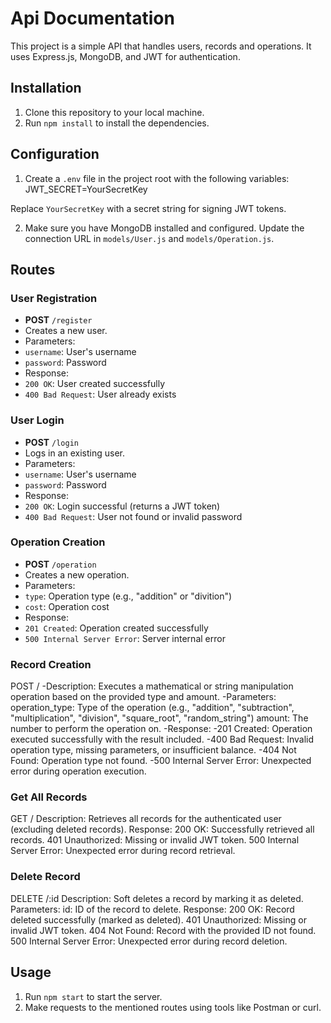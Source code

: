 # Api Documentation

This project is a simple API that handles users, records and operations. It uses Express.js, MongoDB, and JWT for authentication.

## Installation

1. Clone this repository to your local machine.
2. Run `npm install` to install the dependencies.

## Configuration

1. Create a `.env` file in the project root with the following variables:
JWT_SECRET=YourSecretKey


Replace `YourSecretKey` with a secret string for signing JWT tokens.

2. Make sure you have MongoDB installed and configured. Update the connection URL in `models/User.js` and `models/Operation.js`.

## Routes

### User Registration

- **POST** `/register`
- Creates a new user.
- Parameters:
 - `username`: User's username
 - `password`: Password
- Response:
 - `200 OK`: User created successfully
 - `400 Bad Request`: User already exists

### User Login

- **POST** `/login`
- Logs in an existing user.
- Parameters:
 - `username`: User's username
 - `password`: Password
- Response:
 - `200 OK`: Login successful (returns a JWT token)
 - `400 Bad Request`: User not found or invalid password

### Operation Creation

- **POST** `/operation`
- Creates a new operation.
- Parameters:
 - `type`: Operation type (e.g., "addition" or "divition")
 - `cost`: Operation cost
- Response:
 - `201 Created`: Operation created successfully
 - `500 Internal Server Error`: Server internal error

### Record Creation
POST /
-Description: Executes a mathematical or string manipulation operation based on the provided type and amount.
-Parameters:
operation_type: Type of the operation (e.g., "addition", "subtraction", "multiplication", "division", "square_root", "random_string")
amount: The number to perform the operation on.
-Response:
 -201 Created: Operation executed successfully with the result included.
 -400 Bad Request: Invalid operation type, missing parameters, or insufficient balance.
 -404 Not Found: Operation type not found. 
 -500 Internal Server Error: Unexpected error during operation execution.

### Get All Records
GET /
Description: Retrieves all records for the authenticated user (excluding deleted records).
Response:
200 OK: Successfully retrieved all records.
401 Unauthorized: Missing or invalid JWT token.
500 Internal Server Error: Unexpected error during record retrieval.

### Delete Record
DELETE /:id
Description: Soft deletes a record by marking it as deleted.
Parameters:
id: ID of the record to delete.
Response:
200 OK: Record deleted successfully (marked as deleted).
401 Unauthorized: Missing or invalid JWT token.
404 Not Found: Record with the provided ID not found.
500 Internal Server Error: Unexpected error during record deletion.

## Usage

1. Run `npm start` to start the server.
2. Make requests to the mentioned routes using tools like Postman or curl.










